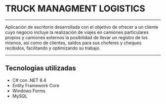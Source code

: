 # TRUCK MANAGMENT LOGISTICS
---
Aplicación de escritorio desarrollada con el objetivo de ofrecer a un cliente cuyo negocio incluye la realización de viajes en camiones particulares propios y camiones externos la posibilidad de llevar un registro de los mismos, así como de clientes, saldos para sus choferes y cheques recibidos, facilitando y optimizando su trabajo.

---
## Tecnologías utilizadas
- C# con .NET 8.4
- Entity Framework Core
- Windows Forms
- MySQL
